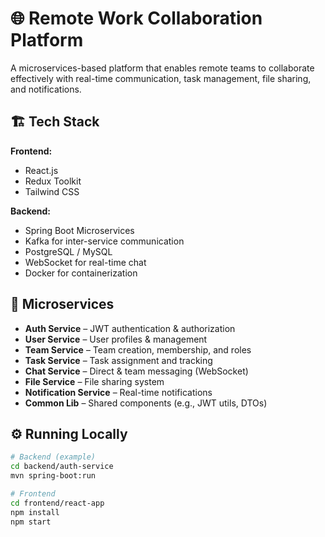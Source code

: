 # 🌐 Remote Work Collaboration Platform

A microservices-based platform that enables remote teams to collaborate effectively with real-time communication, task management, file sharing, and notifications.

## 🏗️ Tech Stack
**Frontend:**
- React.js
- Redux Toolkit
- Tailwind CSS

**Backend:**
- Spring Boot Microservices
- Kafka for inter-service communication
- PostgreSQL / MySQL
- WebSocket for real-time chat
- Docker for containerization

## 🧱 Microservices
- **Auth Service** – JWT authentication & authorization
- **User Service** – User profiles & management
- **Team Service** – Team creation, membership, and roles
- **Task Service** – Task assignment and tracking
- **Chat Service** – Direct & team messaging (WebSocket)
- **File Service** – File sharing system
- **Notification Service** – Real-time notifications
- **Common Lib** – Shared components (e.g., JWT utils, DTOs)

## ⚙️ Running Locally
```bash
# Backend (example)
cd backend/auth-service
mvn spring-boot:run

# Frontend
cd frontend/react-app
npm install
npm start
